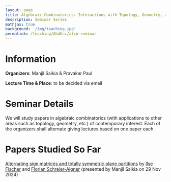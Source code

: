 ```yaml
---
layout: page
title: Algebraic Combinatorics: Interactions with Topology, Geometry, and other topics
description: Seminar Series
mathjax: true
background: '/img/teaching.jpg'
permalink: /teaching/AhdUni/alco-seminar
---
```


# Information

**Organizers**: Manjil Saikia & Pravakar Paul

**Lecture Time & Place**: to be decided via email

# Seminar Details

We will study papers in algebraic combinatorics (with applications to other areas such as topology, geometry, etc.) of contemporary interest. Each of the organizers shall alternate giving lectures based on one paper each.

# Papers Studied So Far

[Alternating sign matrices and totally symmetric plane partitions](https://alco.centre-mersenne.org/item/10.5802/alco.374.pdf) by [Ilse Fischer](https://www.mat.univie.ac.at/~ifischer/) and [Florian Schreier-Aigner](https://homepage.univie.ac.at/florian.schreier-aigner/) (presented by Manjil Saikia on 29 Nov 2024)
